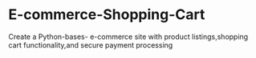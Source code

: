 # E-commerce-Shopping-Cart
Create a Python-bases- e-commerce site with product listings,shopping cart functionality,and secure payment processing
